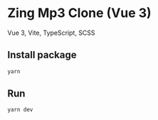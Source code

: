# Zing Mp3 Clone (Vue 3)

Vue 3, Vite, TypeScript, SCSS

## Install package

```sh
yarn
```

## Run

```sh
yarn dev
```
